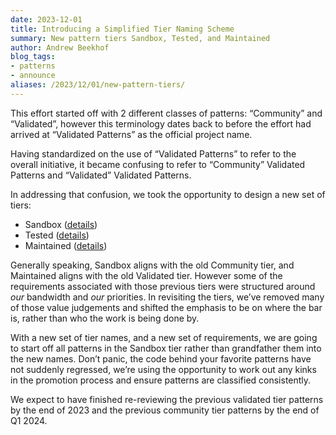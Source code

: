 ```yaml
---
date: 2023-12-01
title: Introducing a Simplified Tier Naming Scheme
summary: New pattern tiers Sandbox, Tested, and Maintained
author: Andrew Beekhof
blog_tags:
- patterns
- announce
aliases: /2023/12/01/new-pattern-tiers/
---
```


This effort started off with 2 different classes of patterns: “Community” and “Validated”, however this terminology dates back to before the effort had arrived at “Validated Patterns” as the official project name.

Having standardized on the use of “Validated Patterns” to refer to the overall initiative, it became confusing to refer to  “Community” Validated Patterns and “Validated” Validated Patterns.

In addressing that confusion, we took the opportunity to design a new set of tiers:

- Sandbox ([details](https://validatedpatterns.io/requirements/sandbox/))
- Tested ([details](https://validatedpatterns.io/requirements/tested/))
- Maintained ([details](https://validatedpatterns.io/requirements/maintained/))

Generally speaking, Sandbox aligns with the old Community tier, and Maintained aligns with the old Validated tier.   However some of the requirements associated with those previous tiers were structured around _our_ bandwidth and _our_ priorities. In revisiting the tiers, we’ve removed many of those value judgements and shifted the emphasis to be on where the bar is, rather than who the work is being done by.

With a new set of tier names, and a new set of requirements, we are going to start off all patterns in the Sandbox tier rather than grandfather them into the new names.  Don’t panic, the code behind your favorite patterns have not suddenly regressed, we’re using the opportunity to work out any kinks in the promotion process and ensure patterns are classified consistently.

We expect to have finished re-reviewing the previous validated tier patterns by the end of 2023 and the previous community tier patterns by the end of Q1 2024.
